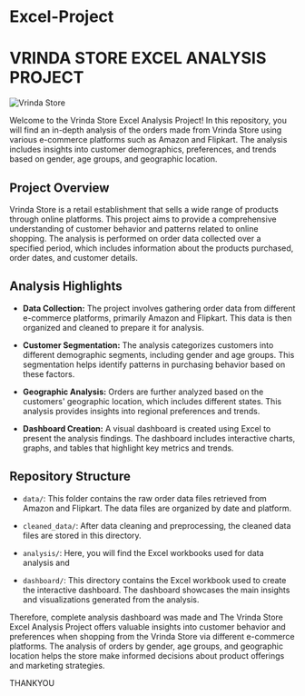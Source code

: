# Excel-Project
# VRINDA STORE EXCEL ANALYSIS PROJECT

![Vrinda Store](store_image.jpg)

Welcome to the Vrinda Store Excel Analysis Project! In this repository, you will find an in-depth analysis of the orders made from Vrinda Store using various e-commerce platforms such as Amazon and Flipkart. The analysis includes insights into customer demographics, preferences, and trends based on gender, age groups, and geographic location.

## Project Overview

Vrinda Store is a retail establishment that sells a wide range of products through online platforms. This project aims to provide a comprehensive understanding of customer behavior and patterns related to online shopping. The analysis is performed on order data collected over a specified period, which includes information about the products purchased, order dates, and customer details.

## Analysis Highlights

- **Data Collection:** The project involves gathering order data from different e-commerce platforms, primarily Amazon and Flipkart. This data is then organized and cleaned to prepare it for analysis.

- **Customer Segmentation:** The analysis categorizes customers into different demographic segments, including gender and age groups. This segmentation helps identify patterns in purchasing behavior based on these factors.

- **Geographic Analysis:** Orders are further analyzed based on the customers' geographic location, which includes different states. This analysis provides insights into regional preferences and trends.

- **Dashboard Creation:** A visual dashboard is created using Excel to present the analysis findings. The dashboard includes interactive charts, graphs, and tables that highlight key metrics and trends.

## Repository Structure

- `data/`: This folder contains the raw order data files retrieved from Amazon and Flipkart. The data files are organized by date and platform.

- `cleaned_data/`: After data cleaning and preprocessing, the cleaned data files are stored in this directory.

- `analysis/`: Here, you will find the Excel workbooks used for data analysis and

- `dashboard/`: This directory contains the Excel workbook used to create the interactive dashboard. The dashboard showcases the main insights and visualizations generated from the analysis.

Therefore, complete analysis dashboard was made and The Vrinda Store Excel Analysis Project offers valuable insights into customer behavior and preferences when shopping from the Vrinda Store via different e-commerce platforms. The analysis of orders by gender, age groups, and geographic location helps the store make informed decisions about product offerings and marketing strategies.

THANKYOU

